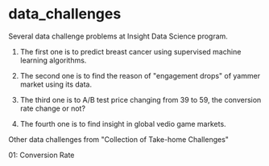 # data_challenges

Several data challenge problems at Insight Data Science program.

1. The first one is to predict breast cancer using supervised machine learning algorithms. 

2. The second one is to find the reason of "engagement drops" of yammer market using its data. 

3. The third one is to A/B test price changing from 39 to 59, the conversion rate change or not?

4. The fourth one is to find insight in global vedio game markets. 

Other data challenges from "Collection of Take-home Challenges"

01: Conversion Rate
